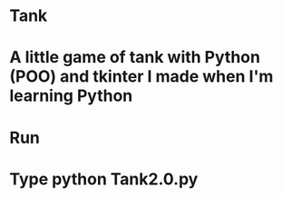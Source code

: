 # Tank
# A little game of tank with Python (POO) and tkinter I made when I'm learning Python

# Run
# Type python Tank2.0.py